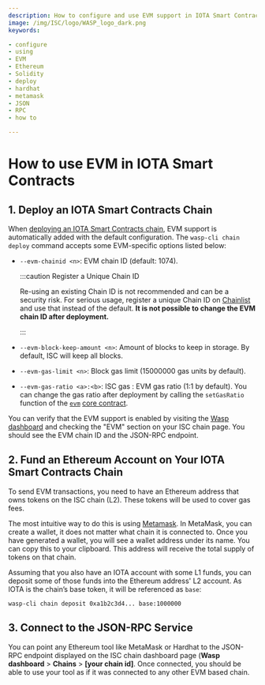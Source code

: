 ```yaml
---
description: How to configure and use EVM support in IOTA Smart Contracts.
image: /img/ISC/logo/WASP_logo_dark.png
keywords:

- configure
- using
- EVM
- Ethereum
- Solidity
- deploy
- hardhat
- metamask
- JSON
- RPC
- how to

---
```


# How to use EVM in IOTA Smart Contracts

## 1. Deploy an IOTA Smart Contracts Chain

When [deploying an IOTA Smart Contracts chain](../chains_and_nodes/setting-up-a-chain.md), EVM support is automatically
added with the default configuration. The `wasp-cli chain deploy` command accepts some EVM-specific options listed
below:

* `--evm-chainid <n>`: EVM chain ID (default: 1074).

  :::caution Register a Unique Chain ID

  Re-using an existing Chain ID is not recommended and can be a security risk. For serious usage, register a unique
  Chain ID on [Chainlist](https://chainlist.org/) and use that instead of the default. **It is not possible to change
  the EVM chain ID after deployment.**

  :::

* `--evm-block-keep-amount <n>`: Amount of blocks to keep in storage. By default, ISC will keep all blocks.

* `--evm-gas-limit <n>`: Block gas limit (15000000 gas units by default).

* `--evm-gas-ratio <a>:<b>`: ISC gas : EVM gas ratio (1:1 by default). You can change the gas ratio after deployment by
  calling the `setGasRatio` function of
  the [`evm`](../core_concepts/core_contracts/evm.md) [core contract](../core_concepts/core_contracts/overview.md).

You can verify that the EVM support is enabled by visiting
the [Wasp dashboard](../chains_and_nodes/node-config#dashboard) and checking the "EVM" section on your ISC chain page.
You should see the EVM chain ID and the JSON-RPC endpoint.

## 2. Fund an Ethereum Account on Your IOTA Smart Contracts Chain

To send EVM transactions, you need to have an Ethereum address that owns tokens on the ISC chain (L2). These tokens will
be used to cover gas fees.

The most intuitive way to do this is using [Metamask](https://metamask.io). In MetaMask, you can create a wallet, it
does not matter what chain it is connected to. Once you have generated a wallet, you will see a wallet address under its
name. You can copy this to your clipboard. This address will receive the total supply of tokens on that chain.

Assuming that you also have an IOTA account with some L1 funds, you can deposit some of those funds into the Ethereum
address' L2 account. As IOTA is the chain’s base token, it will be referenced as `base`:

```shell
wasp-cli chain deposit 0xa1b2c3d4... base:1000000
```

## 3. Connect to the JSON-RPC Service

You can point any Ethereum tool like MetaMask or Hardhat to the JSON-RPC endpoint displayed on the ISC chain dashboard
page (**Wasp dashboard** > **Chains** > **[your chain id]**. Once connected, you should be able to use your tool as if
it was connected to any other EVM based chain.

